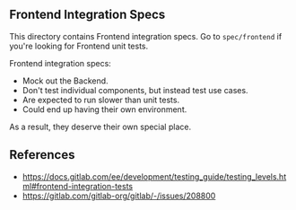 ## Frontend Integration Specs

This directory contains Frontend integration specs. Go to `spec/frontend` if you're looking for Frontend unit tests.

Frontend integration specs:

- Mock out the Backend.
- Don't test individual components, but instead test use cases.
- Are expected to run slower than unit tests.
- Could end up having their own environment.

As a result, they deserve their own special place.

## References

- https://docs.gitlab.com/ee/development/testing_guide/testing_levels.html#frontend-integration-tests
- https://gitlab.com/gitlab-org/gitlab/-/issues/208800
